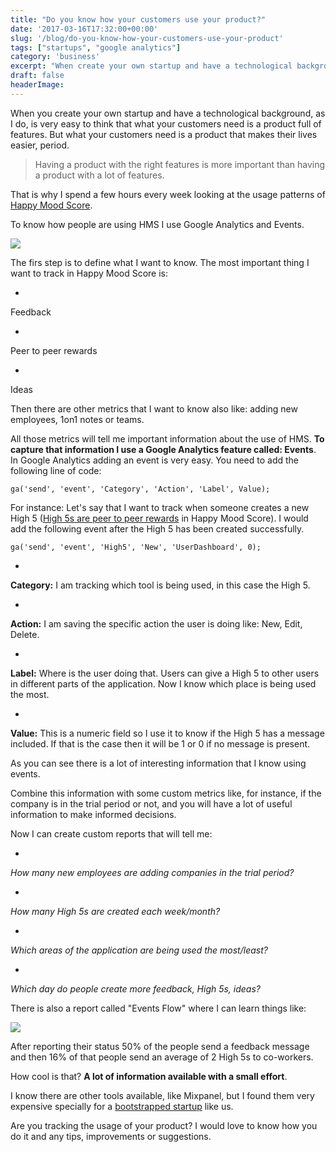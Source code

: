 ```yaml
---
title: "Do you know how your customers use your product?"
date: '2017-03-16T17:32:00+00:00'
slug: '/blog/do-you-know-how-your-customers-use-your-product'
tags: ["startups", "google analytics"]
category: 'business'
excerpt: "When create your own startup and have a technological background, as I do, is very easy to think that what your customers need is a product full of features.  But what your customers need is a product that makes their lives easier."
draft: false
headerImage:
---
```

When you create your own startup and have a technological background, as I do, is very easy to think that what your customers need is a product full of features. But what your customers need is a product that makes their lives easier, period.

> Having a product with the right features is more important than having a product with a lot of features.

That is why I spend a few hours every week looking at the usage patterns of [Happy Mood Score](https://www.happymoodscore.com).

To know how people are using HMS I use Google Analytics and Events.

 ![](http://static1.squarespace.com/static/5303797ae4b0c6ad9e43f072/5303ce80e4b0400995a883d6/58e6712e46c3c414863a55db/1491497281163/Total+event+distribution.jpgTotal+event+distribution?format=original)

The firs step is to define what I want to know. The most important thing I want to track in Happy Mood Score is:

-

Feedback

-

Peer to peer rewards

-

Ideas

Then there are other metrics that I want to know also like: adding new employees, 1on1 notes or teams.

All those metrics will tell me important information about the use of HMS. **To capture that information I use a Google Analytics feature called: Events**. In Google Analytics adding an event is very easy. You need to add the following line of code:

    ga('send', 'event', 'Category', 'Action', 'Label', Value);

For instance: Let's say that I want to track when someone creates a new High 5 ([High 5s are peer to peer rewards](https://www.happymoodscore.com/features/) in Happy Mood Score). I would add the following event after the High 5 has been created successfully.

    ga('send', 'event', 'High5', 'New', 'UserDashboard', 0);

-

**Category:** I am tracking which tool is being used, in this case the High 5.

-

**Action:** I am saving the specific action the user is doing like: New, Edit, Delete.

-

**Label:** Where is the user doing that. Users can give a High 5 to other users in different parts of the application. Now I know which place is being used the most.

-

**Value:** This is a numeric field so I use it to know if the High 5 has a message included. If that is the case then it will be 1 or 0 if no message is present.

As you can see there is a lot of interesting information that I know using events.

Combine this information with some custom metrics like, for instance, if the company is in the trial period or not, and you will have a lot of useful information to make informed decisions.

Now I can create custom reports that will tell me:

-

_How many new employees are adding companies in the trial period?_

-

_How many High 5s are created each week/month?_

-

_Which areas of the application are being used the most/least?_

-

_Which day do people create more feedback, High 5s, ideas?_

There is also a report called "Events Flow" where I can learn things like:

 ![](http://static1.squarespace.com/static/5303797ae4b0c6ad9e43f072/5303ce80e4b0400995a883d6/58e670ff197aea71b4597873/1491497226875/event+flow.jpgevent+flow?format=original)

After reporting their status 50% of the people send a feedback message and then 16% of that people send an average of 2 High 5s to co-workers.

How cool is that? **A lot of information available with a small effort**.

I know there are other tools available, like Mixpanel, but I found them very expensive specially for a [bootstrapped startup](https://www.alvareznavarro.es/blog/2017/2/why-every-startup-should-start-bootstrapped) like us.

Are you tracking the usage of your product? I would love to know how you do it and any tips, improvements or suggestions.
